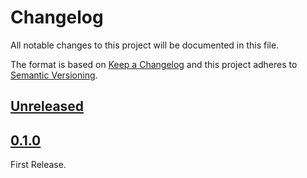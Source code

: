 # Changelog
All notable changes to this project will be documented in this file.

The format is based on [Keep a Changelog](http://keepachangelog.com/en/1.0.0/)
and this project adheres to [Semantic Versioning](http://semver.org/spec/v2.0.0.html).

## [Unreleased]

## [0.1.0]
First Release.

[Unreleased]: https://github.com/archco/duck-timer/compare/v0.1.0...HEAD
[0.1.0]: https://github.com/archco/duck-timer/compare/3aab7e6...v0.1.0
